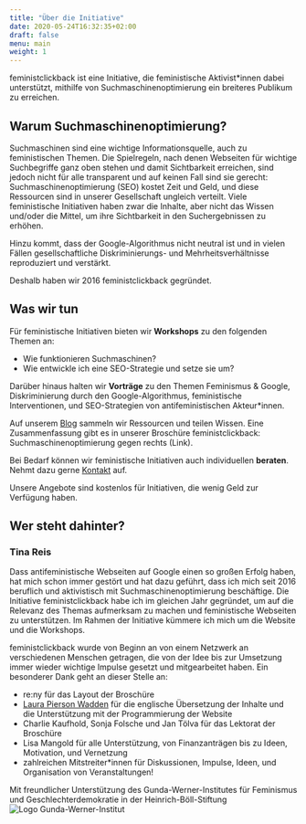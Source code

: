 ```yaml
---
title: "Über die Initiative"
date: 2020-05-24T16:32:35+02:00
draft: false
menu: main
weight: 1
---
```


feministclickback ist eine Initiative, die feministische Aktivist*innen dabei unterstützt, mithilfe von Suchmaschinenoptimierung ein breiteres Publikum zu erreichen.

## Warum Suchmaschinenoptimierung?
Suchmaschinen sind eine wichtige Informationsquelle, auch zu feministischen Themen. Die Spielregeln, nach denen Webseiten für wichtige Suchbegriffe ganz oben stehen und damit Sichtbarkeit erreichen, sind jedoch nicht für alle transparent und auf keinen Fall sind sie gerecht: Suchmaschinenoptimierung (SEO) kostet Zeit und Geld, und diese Ressourcen sind in unserer Gesellschaft ungleich verteilt. Viele feministische Initiativen haben zwar die Inhalte, aber nicht das Wissen und/oder die Mittel, um ihre Sichtbarkeit in den Suchergebnissen zu erhöhen.

Hinzu kommt, dass der Google-Algorithmus nicht neutral ist und in vielen Fällen gesellschaftliche Diskriminierungs- und Mehrheitsverhältnisse reproduziert und verstärkt.

Deshalb haben wir 2016 feministclickback gegründet.

## Was wir tun
Für feministische Initiativen bieten wir **Workshops** zu den folgenden Themen an:
- Wie funktionieren Suchmaschinen?
- Wie entwickle ich eine SEO-Strategie und setze sie um?

Darüber hinaus halten wir **Vorträge** zu den Themen Feminismus & Google, Diskriminierung durch den Google-Algorithmus, feministische Interventionen, und SEO-Strategien von antifeministischen Akteur*innen.

Auf unserem [Blog](/blog/) sammeln wir Ressourcen und teilen Wissen. Eine Zusammenfassung gibt es in unserer Broschüre feministclickback: Suchmaschinenoptimierung gegen rechts (Link).

Bei Bedarf können wir feministische Initiativen auch individuellen **beraten**. Nehmt dazu gerne [Kontakt]((/kontakt/)) auf.

Unsere Angebote sind kostenlos für Initiativen, die wenig Geld zur Verfügung haben.


## Wer steht dahinter?

### Tina Reis

Dass antifeministische Webseiten auf Google einen so großen Erfolg haben, hat mich schon immer gestört und hat dazu geführt, dass ich mich seit 2016 beruflich und aktivistisch mit Suchmaschinenoptimierung beschäftige. Die Initiative feministclickback habe ich im gleichen Jahr gegründet, um auf die Relevanz des Themas aufmerksam zu machen und feministische Webseiten zu unterstützen. Im Rahmen der Initiative kümmere ich mich um die Website und die Workshops.

feministclickback wurde von Beginn an von einem Netzwerk an verschiedenen Menschen getragen, die von der Idee bis zur Umsetzung immer wieder wichtige Impulse gesetzt und mitgearbeitet haben. Ein besonderer Dank geht an dieser Stelle an:

- re:ny für das Layout der Broschüre
- [Laura Pierson Wadden](https://lpw.io) für die englische Übersetzung der Inhalte und die Unterstützung mit der Programmierung der Website
- Charlie Kaufhold, Sonja Folsche und Jan Tölva für das Lektorat der Broschüre
- Lisa Mangold für alle Unterstützung, von Finanzanträgen bis zu Ideen, Motivation, und Vernetzung
- zahlreichen Mitstreiter*innen für Diskussionen, Impulse, Ideen, und Organisation von Veranstaltungen!

Mit freundlicher Unterstützung des Gunda-Werner-Institutes für Feminismus und Geschlechterdemokratie in der Heinrich-Böll-Stiftung
![Logo Gunda-Werner-Institut](/images/gunda-werner-institut-logo.jpg#small)
